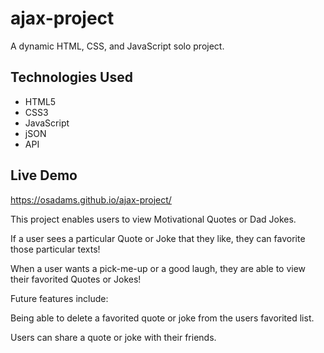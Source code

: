 # ajax-project

A dynamic HTML, CSS, and JavaScript solo project.

## Technologies Used

- HTML5
- CSS3
- JavaScript
- jSON
- API

## Live Demo

https://osadams.github.io/ajax-project/


This project enables users to view Motivational Quotes or Dad Jokes. 

If a user sees a particular Quote or Joke that they like, they can favorite those particular texts!

When a user wants a pick-me-up or a good laugh, they are able to view their favorited Quotes or Jokes!

Future features include:

Being able to delete a favorited quote or joke from the users favorited list.

Users can share a quote or joke with their friends.
